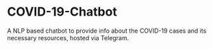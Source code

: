 # COVID-19-Chatbot
A NLP based chatbot to provide info about the COVID-19 cases and its necessary resources, hosted via Telegram.
